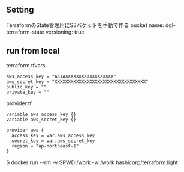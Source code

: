 ## Setting

TerraformのState管理用にS3バケットを手動で作る
bucket name: dgl-terraform-state
versioning: true

## run from local

terraform.tfvars
```
aws_access_key = "AKIAXXXXXXXXXXXXXXXXXX"
aws_secret_key = "XXXXXXXXXXXXXXXXXXXXXXXXXXXXXXXXXX"
public_key = ""
private_key = ""
```

provider.tf
```
variable aws_access_key {}
variable aws_secret_key {}

provider aws {
  access_key = var.aws_access_key
  secret_key = var.aws_secret_key
  region = "ap-northeast-1"
}
```

$ docker run --rm -v $PWD:/work -w /work hashicorp/terraform:light <command>
